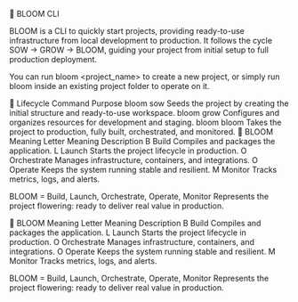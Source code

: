 🌸 BLOOM CLI

BLOOM is a CLI to quickly start projects, providing ready-to-use infrastructure from local development to production.
It follows the cycle SOW → GROW → BLOOM, guiding your project from initial setup to full production deployment.

You can run bloom <project_name> to create a new project, or simply run bloom inside an existing project folder to operate on it.

🔹 Lifecycle
Command	Purpose
bloom sow	Seeds the project by creating the initial structure and ready-to-use workspace.
bloom grow	Configures and organizes resources for development and staging.
bloom bloom	Takes the project to production, fully built, orchestrated, and monitored.
🌸 BLOOM Meaning
Letter	Meaning	Description
B	Build	Compiles and packages the application.
L	Launch	Starts the project lifecycle in production.
O	Orchestrate	Manages infrastructure, containers, and integrations.
O	Operate	Keeps the system running stable and resilient.
M	Monitor	Tracks metrics, logs, and alerts.

BLOOM = Build, Launch, Orchestrate, Operate, Monitor
Represents the project flowering: ready to deliver real value in production.

🌸 BLOOM Meaning
Letter	Meaning	Description
B	Build	Compiles and packages the application.
L	Launch	Starts the project lifecycle in production.
O	Orchestrate	Manages infrastructure, containers, and integrations.
O	Operate	Keeps the system running stable and resilient.
M	Monitor	Tracks metrics, logs, and alerts.

BLOOM = Build, Launch, Orchestrate, Operate, Monitor
Represents the project flowering: ready to deliver real value in production.
